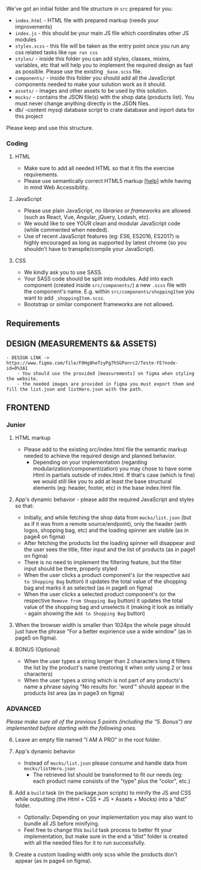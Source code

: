 We've got an initial folder and file structure in `src` prepared for you:

* `index.html` - HTML file with prepared markup (needs your improvements)
* `index.js` - this should be your main JS file which coordinates other JS modules
* `styles.scss` - this file will be taken as the entry point once you run any css related tasks like `npm run css`
* `styles/` - inside this folder you can add styles, classes, mixins, variables, etc that will help you to implement the required design as fast as possible. Please use the existing `_base.scss` file.
* `components/` - inside this folder you should add all the JavaScript components needed to make your solution work as it should.
* `assets/` - images and other assets to be used by this solution.
* `mocks/` - contains the JSON file(s) with the shop data (products list). You must never change anything directly in the JSON files.
* db/      -content mysql database script to crate database and inport data for this project

Please keep and use this structure.

### Coding

1. HTML
    - Make sure to add all needed HTML so that it fits the exercise requirements.
    - Please use semantically correct HTML5 markup [[help]](http://html5doctor.com/lets-talk-about-semantics/) while having in mind Web Accessibility.

2. JavaScript
    - Please use plain JavaScript, *no libraries or frameworks* are allowed (such as React, Vue, Angular, jQuery, Lodash, etc).
    - We would like to see YOUR clean and modular JavaScript code (while commented when needed).
    - Use of recent JavaScript features (eg: ES6, ES2016, ES2017) is highly encouraged as long as supported by latest chrome (so you shouldn't have to transpile/compile your JavaScript).

3. CSS
    - We kindly ask you to use SASS.
    - Your SASS code should be split into modules. Add into each component (created inside `src/components/`) a new `.scss` file with the component's name. E.g. within `src/components/shoppingItem` you want to add `_shoppingItem.scss`.
    - Bootstrap or similar component frameworks are not allowed.

## Requirements
## DESIGN (MEASUREMENTS && ASSETS)
    - DESIGN LINK -> https://www.figma.com/file/F0Hg8heTsyPg7hSGPonrc2/Teste-FE?node-id=0%3A1
        - You should use the provided [measurements] on figma when styling the website.
        - the needed images are provided in figma you must export them and fill the list.json and listHero.json with the path.

## FRONTEND
### Junior 

1. HTML markup
    - Please add to the existing src/index.html file the semantic markup needed to achieve the required design and planned behavior.
      - Depending on your implementation (regarding modularization/componentization) you may chose to have some Html in partials outside of index.html. If that's case (which is fine) we would still like you to add at least the base structural elements (eg: header, footer, etc) in the base index.html file.

2. App's dynamic behavior - please add the required JavaScript and styles so that:
    - Initially, and while fetching the shop data from `mocks/list.json` (but as if it was from a remote source/endpoint), only the header (with logos, shopping bag, etc) and the loading spinner are visible (as in page4 on figma)
    - After fetching the products list the loading spinner will disappear and the user sees the title, filter input and the list of products (as in page1 on figma)
    - There is no need to implement the filtering feature, but the filter input should be there, properly styled
    - When the user clicks a product component's (or the respective `Add to Shopping Bag` button) it updates the total value of the shopping bag and marks it as selected (as in page6 on figma)
    - When the user clicks a selected product component's (or the respective `Remove from Shopping Bag` button) it updates the total value of the shopping bag and unselects it (making it look as initially - again showing the `Add to Shopping Bag` button)

4. When the browser width is smaller than 1024px the whole page should just have the phrase "For a better expirience use a wide window" (as in page5 on figma).

5. BONUS (Optional)
    - When the user types a string longer than 2 characters long it filters the list by the product's name (restoring it when only using 2 or less characters)
    - When the user types a string which is not part of any products's name a phrase saying "No results for: 'word'" should appear in the products list area (as in page3 on figma)

### ADVANCED
*Please make sure all of the previous 5 points (including the "5. Bonus") are implemented before starting with the following ones.*

6. Leave an empty file named "I AM A PRO" in the root folder.

7. App's dynamic behavior
    - Instead of `mocks/list.json` please consume and handle data from `mocks/listHero.json`
      - The retrieved list should be transformed to fit our needs (eg: each product name consists of the "type" plus the "color", etc.)

8. Add a `build` task (in the package.json scripts) to minify the JS and CSS while outputting (the Html + CSS + JS + Assets + Mocks) into a “dist” folder.
    - Optionally: Depending on your implementation you may also want to bundle all JS before minifying.
    - Feel free to change this `build` task process to better fit your implementation, but make sure in the end a “dist” folder is created with all the needed files for it to run successfully.

9. Create a custom loading width only scss while the products don't appear (as in page4 on figma).

